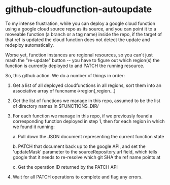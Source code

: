 # github-cloudfunction-autoupdate

To my intense frustration, while you can deploy a google cloud function
using a google cloud source repo as its source, and you can point it to
a moveable function (a branch or a tag name) inside the repo, if the
target of that ref is updated the cloud function does not detect the update
and redeploy automatically.

Worse yet, function instances are regional resources, so you can't just
mash the "re-update" button -- you have to figure out which region(s) the
function is currently deployed to and PATCH the running resource.

So, this github action. We do a number of things in order:

1. Get a list of all deployed cloudfunctions in all regions, sort them
   into an associative array of funcname->region[,region...]

2. Get the list of functions we manage in this repo, assumed to be
   the list of directory names in $FUNCTIONS_DIR/

3. For each function we manage in this repo, if we previously found
   a corresponding function deployed in step 1, then for each region
   in which we found it running:

    a. Pull down the JSON document representing the current function state

    b. PATCH that document back up to the google API, and set the 'updateMask'
       parameter to the sourceRepository.url field, which tells google that
       it needs to re-resolve which git SHA the ref name points at

    c. Get the operation ID returned by the PATCH API

4. Wait for all PATCH operations to complete and flag any errors.
